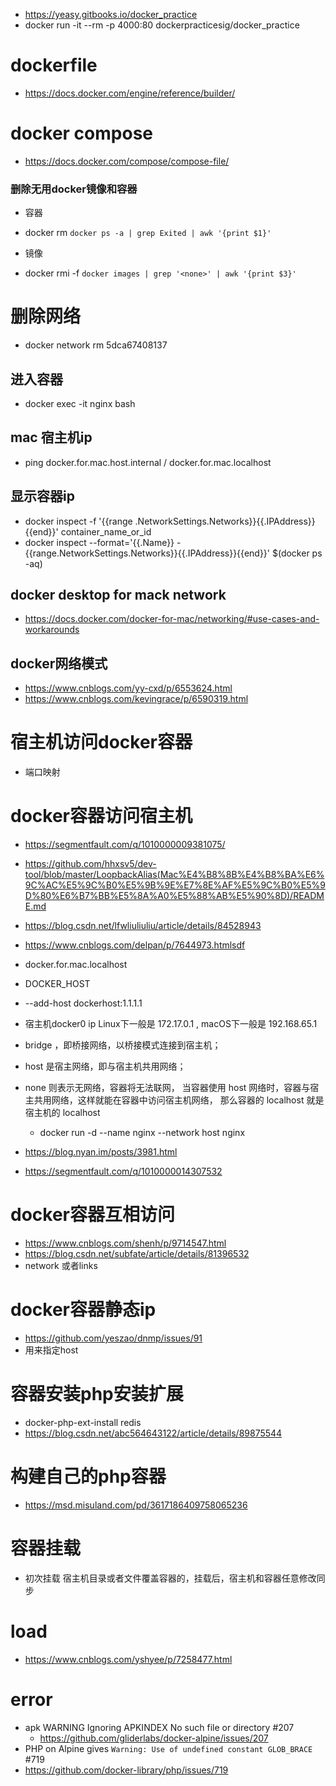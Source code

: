 
- https://yeasy.gitbooks.io/docker_practice
- docker run -it --rm -p 4000:80 dockerpracticesig/docker_practice

# dockerfile
- https://docs.docker.com/engine/reference/builder/

# docker compose
- https://docs.docker.com/compose/compose-file/

### 删除无用docker镜像和容器
- 容器
 - docker rm `docker ps -a | grep Exited | awk '{print $1}'` 
 
- 镜像 
 - docker rmi -f  `docker images | grep '<none>' | awk '{print $3}'`  


# 删除网络
- docker network rm 5dca67408137

## 进入容器
-  docker exec -it nginx bash

## mac 宿主机ip
 - ping docker.for.mac.host.internal / docker.for.mac.localhost
 

## 显示容器ip
- docker inspect -f '{{range .NetworkSettings.Networks}}{{.IPAddress}}{{end}}' container_name_or_id
- docker inspect --format='{{.Name}} - {{range.NetworkSettings.Networks}}{{.IPAddress}}{{end}}' $(docker ps -aq)

## docker desktop for mack network
- https://docs.docker.com/docker-for-mac/networking/#use-cases-and-workarounds

## docker网络模式
- https://www.cnblogs.com/yy-cxd/p/6553624.html
- https://www.cnblogs.com/kevingrace/p/6590319.html


# 宿主机访问docker容器
- 端口映射

# docker容器访问宿主机
- https://segmentfault.com/q/1010000009381075/
- https://github.com/hhxsv5/dev-tool/blob/master/LoopbackAlias(Mac%E4%B8%8B%E4%B8%BA%E6%9C%AC%E5%9C%B0%E5%9B%9E%E7%8E%AF%E5%9C%B0%E5%9D%80%E6%B7%BB%E5%8A%A0%E5%88%AB%E5%90%8D)/README.md
- https://blog.csdn.net/lfwliuliuliu/article/details/84528943
- https://www.cnblogs.com/delpan/p/7644973.htmlsdf
- docker.for.mac.localhost
- DOCKER_HOST
- --add-host dockerhost:1.1.1.1

- 宿主机docker0 ip Linux下一般是 172.17.0.1 , macOS下一般是 192.168.65.1 
- bridge ，即桥接网络，以桥接模式连接到宿主机；
- host 是宿主网络，即与宿主机共用网络； 
- none 则表示无网络，容器将无法联网，
当容器使用 host 网络时，容器与宿主共用网络，这样就能在容器中访问宿主机网络，
那么容器的 localhost 就是宿主机的 localhost
	- docker run -d --name nginx --network host nginx
- https://blog.nyan.im/posts/3981.html
- https://segmentfault.com/q/1010000014307532

	
# docker容器互相访问
- https://www.cnblogs.com/shenh/p/9714547.html
- https://blog.csdn.net/subfate/article/details/81396532
- network 或者links

# docker容器静态ip
- https://github.com/yeszao/dnmp/issues/91
- 用来指定host


# 容器安装php安装扩展 
- docker-php-ext-install redis
- https://blog.csdn.net/abc564643122/article/details/89875544

# 构建自己的php容器
- https://msd.misuland.com/pd/3617186409758065236


# 容器挂载
- 初次挂载 宿主机目录或者文件覆盖容器的，挂载后，宿主机和容器任意修改同步

# load
- https://www.cnblogs.com/yshyee/p/7258477.html


# error
- apk WARNING Ignoring APKINDEX No such file or directory #207
	- https://github.com/gliderlabs/docker-alpine/issues/207
- PHP on Alpine gives `Warning: Use of undefined constant GLOB_BRACE` #719
 - https://github.com/docker-library/php/issues/719	  
